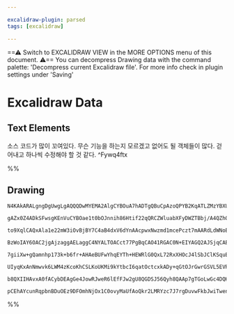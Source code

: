 ```yaml
---

excalidraw-plugin: parsed
tags: [excalidraw]

---
```

==⚠  Switch to EXCALIDRAW VIEW in the MORE OPTIONS menu of this document. ⚠== You can decompress Drawing data with the command palette: 'Decompress current Excalidraw file'. For more info check in plugin settings under 'Saving'


# Excalidraw Data

## Text Elements
소스 코드가 많이 꼬여있다.
무슨 기능을 하는지 모르겠고 없어도 될 객체들이 많다. 걷어내고 하나씩 수정해야 할 것 같다. ^Fywq4ftx

%%
## Drawing
```compressed-json
N4KAkARALgngDgUwgLgAQQQDwMYEMA2AlgCYBOuA7hADTgQBuCpAzoQPYB2KqATLZMzYBXUtiRoIACyhQ4zZAHoFAc0JRJQgEYA6bGwC2CgF7N6hbEcK4OCtptbErHALRY8RMpWdx8Q1TdIEfARcZgRmBShcZQUebQBGOIAWGjoghH0EDihmbgBtcDBQMBKIEm4IADEYCgBHJIAzKExUkshYRAqoLChW0pa0ZwA2eIBmbQB2IYBWIZ5p/lKYbmdR

gAZx0Z4ADkSFwsgKEnVuCYBOae1t0bOJnnih86Htif22qQRCZWluabXFyDWZTBbj/A4QZhQUhsADWCAAwmx8GxSBUAMTxBCYzF9SCaXDYGHKaFCDjERHI1ESKHWZhwXCBbK4iANQj4fAAZVgIIkgg8zMh0LhAHVjpJuHxwYLYQguTAeeg+eUARASd8OOFcmh4iq2PTsGpltq1mD3sThHAAJLELWoPIAXRVDXImWt3A4QnZKsIZKwFVwa2ZJLJGuY

to9XqlCAQxAla1e22mW3iOvBjBY7C4aB4dxV6dYnAAcpwxNwzmd1mcePczt7mAARdLdWNoBoEMIqzTCMkAUWCmWy4c9+BVQjgxFwze48QT8XjPFGo0eqfeRA4MPdw5VyMJMe4bfwHfB3UwvQkgBjBwAlQ6hACrzgB2WwAANahAHOdgBdx1CAGnrADejgAjxwAnTdoAA6HCACzdgAVQ6ggAMdYApU2ACLjqCABqrgApTYAA5OoIAFV2AC6dgAFNYA

BzWoIAY6OAC2jgAjzaggAELaggC4NYALTOACct77PgBqCAO41RGAC0N+EIYAGQ2AJSjqCABhDgCoE4ALquAD6jqCAAarqCAME1qCAJg1AFBpQAAqPQVFet6Pi+77fv+QGgRBMHwchaFYXhhGkRR1H0YxzFsZxiF8YJokSdJcmKdozINJwUAcoQRjiLwpqlD52SVLg+hskaqBvKUJ5QAAgkQyhZugwRNMy6ZQOYBDJV8aXQHqzJ6NkuA+kwbpoBGI

7giiXw+gQamnhp173k+b6fr+AHAeBUFwYhqEYTh+HEWRlG0QxL72RxXHOcJ4lSbJClKSquBCFAbAAErhAFQVQkICDbhVAASnzfGeqDxNo8yFAAvuAjp0LgcBwFyk5BcU7SSBkQUQClPyLAwhAIBQABCBJEsG5JIii6INAjiN9BA2AiIyUCWt0+hckKCKw1S6AYlixPI6jpDo5jGQQ4S5qkjDlJdOQHB0gyWS9EDZMU1jlRspy3J/UqsYc2jbOU9j

UIyqKxAnNmwvk6LWM4zKcoKhCSLKoUKMi9kYtbcI6qatOctcxkADy+qGtOJrGwrGSVL5EVRfgMVxVr8s69zvn+YFcY2x7GTNUlKWFRl7Oa5ztviwySXk2wFA/bgLaoDVfsY1jPZkolsfxyEScQAy0JUKnYtZ4XKnwH90PI8w2DQuyAAa3DbEktaazXdf4AAmtwSSjNsVwmhMuzzEDRhsAY3BfZA9AEId073cXWN63Toa2qq3ZC5rxIkN7QU8CFED

b8QXIIHAvxA0fACybDEAgGe4JowRJweR6lEfFJw2gU8QGDSJ56Qyh8QAAp7gTGoLwGc4DQHgLWNoaYABKZkO1lCegZBUABwCFz/F4OsKBuDUCwIQRABe4dtZ+QlnCc2OVOBDkjKFF0CAdq+lID6ZQk9wRZAfk/bgB0jrgmwEQM+aBeEqg4JFfapBDq6g2muCRh0SGlDsAAKwQNgHIHIxFwGvrfe+j89ytnbHw0oBIcqMBUuPfA7D3gdAFukNRmYS

pCEhAYcunRqpbnBDuOEz9DFOmhNjOx1C0ovyMaUfAoQkr2LMRYzc7J7rgDuvwFkbJwiTwendIAA=
```
%%